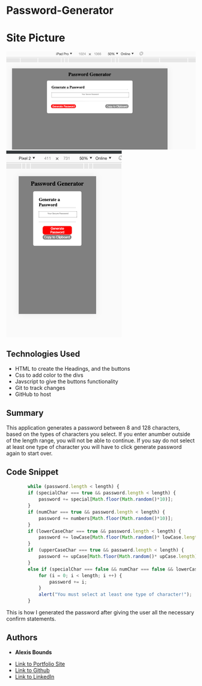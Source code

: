 # Password-Generator

# Site Picture
![Site](ipad.png)
![Site](pixel.png)
## Technologies Used
- HTML to create the Headings, and the buttons
- Css to add color to the divs
- Javscript to give the buttons functionality 
- Git to track changes
- GitHub to host

## Summary
This application generates a password between 8 and 128 characters, based on the types of characters you select. If you enter  anumber outside of the length range, you will not be able to continue. If you say do not select at least one type of character you will have to click generate password again to start over. 

## Code Snippet
```javascript
        while (password.length < length) {
        if (specialChar === true && password.length < length) {
            password += special[Math.floor(Math.random()*10)];
        }
        if (numChar === true && password.length < length) {
            password += numbers[Math.floor(Math.random()*10)];
        }
        if (lowerCaseChar === true && password.length < length) {
            password += lowCase[Math.floor(Math.random()* lowCase.length)];
        }
        if  (upperCaseChar === true && password.length < length) {
            password += upCase[Math.floor(Math.random()* upCase.length)];
        }
        else if (specialChar === false && numChar === false && lowerCaseChar === false && upperCaseChar === false) {
            for (i = 0; i < length; i ++) {
                password += i;
            }
            alert("You must select at least one type of character!");
        } 
```
This is how I generated the password after giving the user all the necessary confirm statements.

## Authors

* **Alexis Bounds** 

- [Link to Portfolio Site](https://github.com/boundsalexis/basic-portfolio)
- [Link to Github](https://boundsalexis.github.com/)
- [Link to LinkedIn](https://www.linkedin.com/in/alexis-bounds-9b7711169/)
